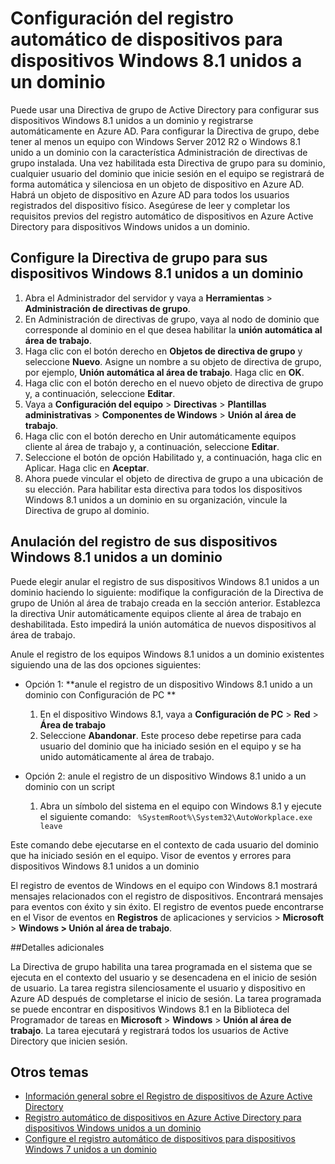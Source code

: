 <properties
	pageTitle="Configure el registro automático de dispositivos para dispositivos Windows 8.1 unidos a un dominio| Microsoft Azure"
	description="Pasos para configurar la Directiva de grupo a fin de registrar automáticamente dispositivos Windows 8.1 unidos a un dominio en Azure AD."
	services="active-directory"
	documentationCenter=""
	authors="femila"
	manager="stevenpo"
	editor=""/>

<tags
	ms.service="active-directory"
	ms.workload="identity"
	ms.tgt_pltfrm="na"
	ms.devlang="na"
	ms.topic="article"
	ms.date="11/24/2015"
	ms.author="femila"/>

# Configuración del registro automático de dispositivos para dispositivos Windows 8.1 unidos a un dominio

Puede usar una Directiva de grupo de Active Directory para configurar sus dispositivos Windows 8.1 unidos a un dominio y registrarse automáticamente en Azure AD. Para configurar la Directiva de grupo, debe tener al menos un equipo con Windows Server 2012 R2 o Windows 8.1 unido a un dominio con la característica Administración de directivas de grupo instalada. Una vez habilitada esta Directiva de grupo para su dominio, cualquier usuario del dominio que inicie sesión en el equipo se registrará de forma automática y silenciosa en un objeto de dispositivo en Azure AD. Habrá un objeto de dispositivo en Azure AD para todos los usuarios registrados del dispositivo físico. Asegúrese de leer y completar los requisitos previos del registro automático de dispositivos en Azure Active Directory para dispositivos Windows unidos a un dominio.

## Configure la Directiva de grupo para sus dispositivos Windows 8.1 unidos a un dominio

1. Abra el Administrador del servidor y vaya a **Herramientas** > **Administración de directivas de grupo**.
2. En Administración de directivas de grupo, vaya al nodo de dominio que corresponde al dominio en el que desea habilitar la **unión automática al área de trabajo**.
3. Haga clic con el botón derecho en **Objetos de directiva de grupo** y seleccione **Nuevo**. Asigne un nombre a su objeto de directiva de grupo, por ejemplo, **Unión automática al área de trabajo**. Haga clic en **OK**.
4. Haga clic con el botón derecho en el nuevo objeto de directiva de grupo y, a continuación, seleccione **Editar**.
5. Vaya a **Configuración del equipo** > **Directivas** > **Plantillas administrativas** > **Componentes de Windows** > **Unión al área de trabajo**.
6. Haga clic con el botón derecho en Unir automáticamente equipos cliente al área de trabajo y, a continuación, seleccione **Editar**.
7. Seleccione el botón de opción Habilitado y, a continuación, haga clic en Aplicar. Haga clic en **Aceptar**.
8. Ahora puede vincular el objeto de directiva de grupo a una ubicación de su elección. Para habilitar esta directiva para todos los dispositivos Windows 8.1 unidos a un dominio en su organización, vincule la Directiva de grupo al dominio.

## Anulación del registro de sus dispositivos Windows 8.1 unidos a un dominio

Puede elegir anular el registro de sus dispositivos Windows 8.1 unidos a un dominio haciendo lo siguiente: modifique la configuración de la Directiva de grupo de Unión al área de trabajo creada en la sección anterior. Establezca la directiva Unir automáticamente equipos cliente al área de trabajo en deshabilitada. Esto impedirá la unión automática de nuevos dispositivos al área de trabajo.

Anule el registro de los equipos Windows 8.1 unidos a un dominio existentes siguiendo una de las dos opciones siguientes:

* Opción 1: **anule el registro de un dispositivo Windows 8.1 unido a un dominio con Configuración de PC **
  1. En el dispositivo Windows 8.1, vaya a **Configuración de PC** > **Red** > **Área de trabajo**
  2. Seleccione **Abandonar**. Este proceso debe repetirse para cada usuario del dominio que ha iniciado sesión en el equipo y se ha unido automáticamente al área de trabajo.

* Opción 2: anule el registro de un dispositivo Windows 8.1 unido a un dominio con un script
  	1. Abra un símbolo del sistema en el equipo con Windows 8.1 y ejecute el siguiente comando: ` %SystemRoot%\System32\AutoWorkplace.exe leave`
   
Este comando debe ejecutarse en el contexto de cada usuario del dominio que ha iniciado sesión en el equipo. Visor de eventos y errores para dispositivos Windows 8.1 unidos a un dominio

El registro de eventos de Windows en el equipo con Windows 8.1 mostrará mensajes relacionados con el registro de dispositivos. Encontrará mensajes para eventos con éxito y sin éxito. El registro de eventos puede encontrarse en el Visor de eventos en **Registros** de aplicaciones y servicios > **Microsoft** > **Windows > Unión al área de trabajo**.

##Detalles adicionales

La Directiva de grupo habilita una tarea programada en el sistema que se ejecuta en el contexto del usuario y se desencadena en el inicio de sesión de usuario. La tarea registra silenciosamente el usuario y dispositivo en Azure AD después de completarse el inicio de sesión. La tarea programada se puede encontrar en dispositivos Windows 8.1 en la Biblioteca del Programador de tareas en **Microsoft** > **Windows** > **Unión al área de trabajo**. La tarea ejecutará y registrará todos los usuarios de Active Directory que inicien sesión.

## Otros temas
- [Información general sobre el Registro de dispositivos de Azure Active Directory](active-directory-conditional-access-device-registration-overview.md)
- [Registro automático de dispositivos en Azure Active Directory para dispositivos Windows unidos a un dominio](active-directory-conditional-access-automatic-device-registration.md)
- [Configure el registro automático de dispositivos para dispositivos Windows 7 unidos a un dominio](active-directory-conditional-access-automatic-device-registration-windows7.md)

<!---HONumber=AcomDC_1203_2015-->
